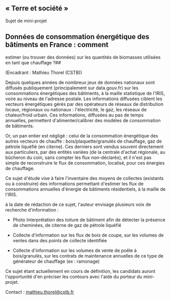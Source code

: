 ## « Terre et société »

Sujet de mini-projet

## Données de consommation énergétique des bâtiments en France : comment
estimer (ou trouver des données) sur les quantités de biomasses
utilisées en tant que chauffage ?## 

(Encadrant : Mathieu Thorel (CSTB))

Depuis quelques années de nombreux jeux de données nationaux sont
diffusés publiquement (principalement sur data.gouv.fr) sur les
consommations énergétiques des bâtiments, à la maille statistique de
l'IRIS, voire au niveau de l'adresse postale. Les informations diffusées
ciblent les vecteurs énergétiques gérés par des opérateurs de réseaux de
distribution locaux, régionaux ou nationaux : l\'électricité, le gaz,
les réseaux de chaleur/froid urbain. Ces informations, diffusées au pas
de temps annuelles, permettent d'alimenter/calibrer des modèles de
consommation de bâtiments.

Or, un pan entier est négligé : celui de la consommation énergétique des
autres vecteurs de chauffe : bois/plaquette/granulés de chauffage, gaz
de pétrole liquéfié (en citerne). Ces derniers sont vendus souvent
directement aux particuliers, par des entités variées (de la centrale
d'achat régionale, au bûcheron du coin, sans compter les flux
non-déclarés), et il n'est pas simple de reconstruire le flux de
consommation, localisé, pour ces énergies de chauffage.

Ce sujet d'étude vise à faire l'inventaire des moyens de collectes
(existants ou à construire) des informations permettant d'estimer les
flux de consommations annuelles d'énergie de bâtiments résidentiels, à
la maille de l'IRIS.

à la date de rédaction de ce sujet, l'auteur envisage plusieurs voix de
recherche d'information :

-   Photo Interprétation des toiture de bâtiment afin de détecter la
    présence de cheminées, de citerne de gaz de pétrole liquéfié

-   Collecte d'information sur les flux de bois de coupe, sur les
    volumes de ventes dans des points de collecte identifiée

-   Collecte d'information sur les volumes de vente de poêle à
    bois/granulés, sur les contrats de maintenance annuelles de ce type
    de générateur de chauffage (ex : ramonage)

Ce sujet étant actuellement en cours de définition, les candidats auront
l'opportunité d'en préciser les contours avec l'aide du porteur du
mini-projet.

Contact : mathieu.thorel@cstb.fr

